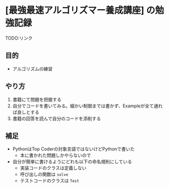 # [最強最速アルゴリズマー養成講座] の勉強記録

TODO:リンク

## 目的

* アルゴリズムの練習

## やり方

1. 書籍にて問題を把握する
2. 自分でコードを書いてみる。細かい制御までは書かず、Exampleが全て通れば良しとする
3. 書籍の回答を読んで自分のコードを添削する

## 補足

* PythonはTop Coderの対象言語ではないけどPythonで書いた
    * 本に書かれた問題しかやらないので
* 自分が簡単に書けるようにどれも以下の命名規則にしている
    * 実装コードのクラスは定義しない
    * 呼び出しの関数は `solve`
    * テストコードのクラスは `Test`
